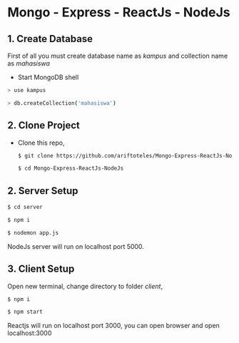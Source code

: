 # Mongo - Express - ReactJs - NodeJs

## __1. Create Database__

First of all you must create database name as _kampus_ and collection name as _mahasiswa_
- Start MongoDB shell
```bash
> use kampus

> db.createCollection('mahasiswa')
```
## __2. Clone Project__

- Clone this repo,
  ```bash
  $ git clone https://github.com/ariftoteles/Mongo-Express-ReactJs-NodeJs.git
  
  $ cd Mongo-Express-ReactJs-NodeJs
  ```
  

## __2. Server Setup__
    
  ```bash
  $ cd server

  $ npm i

  $ nodemon app.js
  ```
  NodeJs server will run on localhost port 5000.
  
## __3. Client Setup__

  Open new terminal, change directory to folder _client_, 
  
  ```bash
  $ npm i

  $ npm start
  ```
  Reactjs will run on localhost port 3000, you can open browser and open localhost:3000
  
  
